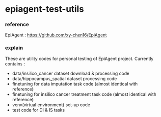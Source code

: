 # epiagent-test-utils


### reference

EpiAgent : https://github.com/xy-chen16/EpiAgent

### explain
These are utility codes for personal testing of EpiAgent project.
Currently contains :
- data/insilico_cancer dataset download & processing code
- data/hippocampus_spatial dataset processing code
- finetuning for data imputation task code (almost identical with reference)
- finetuning for insilico cancer treatment task code (almost identical with reference)
- venv(virtual environment) set-up code 
- test code for DI & IS tasks 
